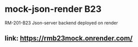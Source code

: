 # mock-json-render B23
RM-201-B23 Json-server backend deployed on render
## link: https://rmb23mock.onrender.com/

